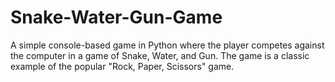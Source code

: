 # Snake-Water-Gun-Game
A simple console-based game in Python where the player competes against the computer in a game of Snake, Water, and Gun. The game is a classic example of the popular "Rock, Paper, Scissors" game.
